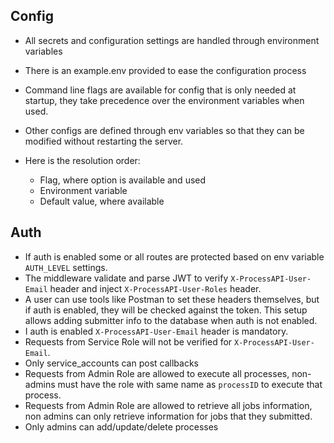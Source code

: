 ## Config
- All secrets and configuration settings are handled through environment variables
- There is an example.env provided to ease the configuration process
- Command line flags are available for config that is only needed at startup, they take precedence over the environment variables when used.
- Other configs are defined through env variables so that they can be modified without restarting the server.
- Here is the resolution order:

    - Flag, where option is available and used
    - Environment variable
    - Default value, where available


## Auth
- If auth is enabled some or all routes are protected based on env variable `AUTH_LEVEL` settings.
- The middleware validate and parse JWT to verify `X-ProcessAPI-User-Email` header and inject `X-ProcessAPI-User-Roles` header.
- A user can use tools like Postman to set these headers themselves, but if auth is enabled, they will be checked against the token. This setup allows adding submitter info to the database when auth is not enabled.
- I auth is enabled `X-ProcessAPI-User-Email` header is mandatory.
- Requests from Service Role will not be verified for `X-ProcessAPI-User-Email`.
- Only service_accounts can post callbacks
- Requests from Admin Role are allowed to execute all processes, non-admins must have the role with same name as `processID` to execute that process.
- Requests from Admin Role are allowed to retrieve all jobs information, non admins can only retrieve information for jobs that they submitted.
- Only admins can add/update/delete processes